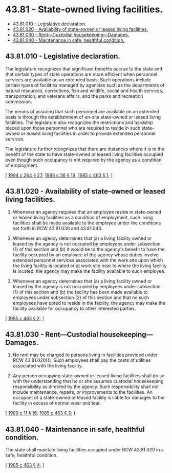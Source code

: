 # 43.81 - State-owned living facilities.
* [43.81.010 - Legislative declaration.](#4381010---legislative-declaration)
* [43.81.020 - Availability of state-owned or leased living facilities.](#4381020---availability-of-state-owned-or-leased-living-facilities)
* [43.81.030 - Rent—Custodial housekeeping—Damages.](#4381030---rentcustodial-housekeepingdamages)
* [43.81.040 - Maintenance in safe, healthful condition.](#4381040---maintenance-in-safe-healthful-condition)
## 43.81.010 - Legislative declaration.
The legislature recognizes that significant benefits accrue to the state and that certain types of state operations are more efficient when personnel services are available on an extended basis. Such operations include certain types of facilities managed by agencies such as the departments of natural resources, corrections, fish and wildlife, social and health services, transportation, and veterans affairs, and the parks and recreation commission.

The means of assuring that such personnel are available on an extended basis is through the establishment of on-site state-owned or leased living facilities. The legislature also recognizes the restrictions and hardship placed upon those personnel who are required to reside in such state-owned or leased living facilities in order to provide extended personnel services.

The legislature further recognizes that there are instances where it is to the benefit of the state to have state-owned or leased living facilities occupied even though such occupancy is not required by the agency as a condition of employment.

\[ [1994 c 264 § 27](https://lawfilesext.leg.wa.gov/biennium/1993-94/Pdf/Bills/Session%20Laws/House/2590.SL.pdf?cite=1994%20c%20264%20§%2027); [1988 c 36 § 19](https://leg.wa.gov/CodeReviser/documents/sessionlaw/1988c36.pdf?cite=1988%20c%2036%20§%2019); [1985 c 463 § 1](https://leg.wa.gov/CodeReviser/documents/sessionlaw/1985c463.pdf?cite=1985%20c%20463%20§%201); \]

## 43.81.020 - Availability of state-owned or leased living facilities.
1. Whenever an agency requires that an employee reside in state-owned or leased living facilities as a condition of employment, such living facilities shall be made available to the employee under the conditions set forth in RCW 43.81.030 and 43.81.040.

2. Whenever an agency determines that (a) a living facility owned or leased by the agency is not occupied by employees under subsection (1) of this section and (b) it would be to the agency's benefit to have the facility occupied by an employee of the agency whose duties involve extended personnel services associated with the work site upon which the living facility is located or at work site near to where the living facility is located, the agency may make the facility available to such employee.

3. Whenever an agency determines that (a) a living facility owned or leased by the agency is not occupied by employees under subsection (1) of this section and (b) the facility has been made available to employees under subsection (2) of this section and that no such employees have opted to reside in the facility, the agency may make the facility available for occupancy to other interested parties.

\[ [1985 c 463 § 2](https://leg.wa.gov/CodeReviser/documents/sessionlaw/1985c463.pdf?cite=1985%20c%20463%20§%202); \]

## 43.81.030 - Rent—Custodial housekeeping—Damages.
1. No rent may be charged to persons living in facilities provided under RCW 43.81.020(1). Such employees shall pay the costs of utilities associated with the living facility.

2. Any person occupying state-owned or leased living facilities shall do so with the understanding that he or she assumes custodial housekeeping responsibility as directed by the agency. Such responsibility shall not include maintenance, repairs, or improvements to the facilities. An occupant of a state-owned or leased facility is liable for damages to the facility in excess of normal wear and tear.

\[ [1989 c 11 § 16](https://leg.wa.gov/CodeReviser/documents/sessionlaw/1989c11.pdf?cite=1989%20c%2011%20§%2016); [1985 c 463 § 3](https://leg.wa.gov/CodeReviser/documents/sessionlaw/1985c463.pdf?cite=1985%20c%20463%20§%203); \]

## 43.81.040 - Maintenance in safe, healthful condition.
The state shall maintain living facilities occupied under RCW 43.81.020 in a safe, healthful condition.

\[ [1985 c 463 § 4](https://leg.wa.gov/CodeReviser/documents/sessionlaw/1985c463.pdf?cite=1985%20c%20463%20§%204); \]

